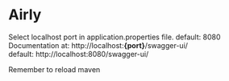 # Airly
Select localhost port in application.properties file. default: 8080 <br/>
Documentation at: ht<span>tp://loc</span>alhost:**{port}**/swagger-ui/ <br/>
default: http://localhost:8080/swagger-ui/

Remember to reload maven
